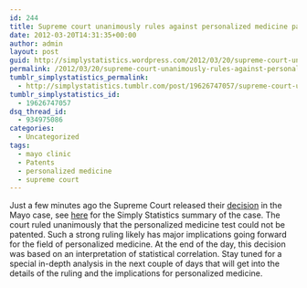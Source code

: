 ```yaml
---
id: 244
title: Supreme court unanimously rules against personalized medicine patent!
date: 2012-03-20T14:31:35+00:00
author: admin
layout: post
guid: http://simplystatistics.wordpress.com/2012/03/20/supreme-court-unanimously-rules-against-personalized
permalink: /2012/03/20/supreme-court-unanimously-rules-against-personalized/
tumblr_simplystatistics_permalink:
  - http://simplystatistics.tumblr.com/post/19626747057/supreme-court-unanimously-rules-against-personalized
tumblr_simplystatistics_id:
  - 19626747057
dsq_thread_id:
  - 934975086
categories:
  - Uncategorized
tags:
  - mayo clinic
  - Patents
  - personalized medicine
  - supreme court
---
```

Just a few minutes ago the Supreme Court released their <a href="http://biostat.jhsph.edu/~jleek/Mayo%20Opinion.pdf" target="_blank">decision</a> in the Mayo case, see <a href="http://simplystatistics.tumblr.com/post/14135999782/the-supreme-courts-interpretation-of-statistical" target="_blank">here</a> for the Simply Statistics summary of the case. The court ruled unanimously that the personalized medicine test could not be patented. Such a strong ruling likely has major implications going forward for the field of personalized medicine. At the end of the day, this decision was based on an interpretation of statistical correlation. Stay tuned for a special in-depth analysis in the next couple of days that will get into the details of the ruling and the implications for personalized medicine. 
